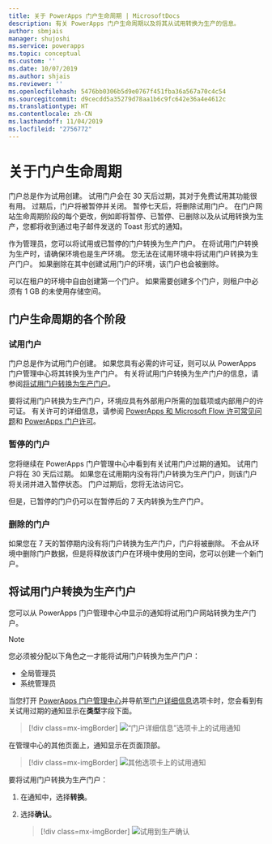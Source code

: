 ```yaml
---
title: 关于 PowerApps 门户生命周期 | MicrosoftDocs
description: 有关 PowerApps 门户生命周期以及将其从试用转换为生产的信息。
author: sbmjais
manager: shujoshi
ms.service: powerapps
ms.topic: conceptual
ms.custom: ''
ms.date: 10/07/2019
ms.author: shjais
ms.reviewer: ''
ms.openlocfilehash: 5476bb0306b5d9e0767f451fba36a567a70c4c54
ms.sourcegitcommit: d9cecdd5a35279d78aa1b6c9fc642e36a4e4612c
ms.translationtype: HT
ms.contentlocale: zh-CN
ms.lasthandoff: 11/04/2019
ms.locfileid: "2756772"
---
```

# <a name="about-portal-lifecycle"></a>关于门户生命周期

门户总是作为试用创建。 试用门户会在 30 天后过期，其对于免费试用其功能很有用。 过期后，门户将被暂停并关闭。 暂停七天后，将删除试用门户。 在门户网站生命周期阶段的每个更改，例如即将暂停、已暂停、已删除以及从试用转换为生产，您都将收到通过电子邮件发送的 Toast 形式的通知。

作为管理员，您可以将试用或已暂停的门户转换为生产门户。 在将试用门户转换为生产时，请确保环境也是生产环境。 您无法在试用环境中将试用门户转换为生产门户。 如果删除在其中创建试用门户的环境，该门户也会被删除。

可以在租户的环境中自由创建第一个门户。 如果需要创建多个门户，则租户中必须有 1 GB 的未使用存储空间。

## <a name="stages-in-portal-lifecycle"></a>门户生命周期的各个阶段

### <a name="trial-portal"></a>试用门户

门户总是作为试用门户创建。 如果您具有必需的许可证，则可以从 PowerApps 门户管理中心将其转换为生产门户。 有关将试用门户转换为生产门户的信息，请参阅[将试用门户转换为生产门户](#convert-a-trial-portal-to-production)。

要将试用门户转换为生产门户，环境应具有外部用户所需的加载项或内部用户的许可证。 有关许可的详细信息，请参阅 [PowerApps 和 Microsoft Flow 许可常见问题](https://docs.microsoft.com/power-platform/admin/powerapps-flow-licensing-faq)和 [PowerApps 门户许可](https://docs.microsoft.com/power-platform/admin/powerapps-flow-licensing-faq#can-you-share-more-details-regarding-the-new-powerapps-portals-licensing)。

### <a name="suspended-portal"></a>暂停的门户

您将继续在 PowerApps 门户管理中心中看到有关试用门户过期的通知。 试用门户将在 30 天后过期。 如果您在试用期内没有将门户转换为生产门户，则该门户将关闭并进入暂停状态。 门户过期后，您将无法访问它。

但是，已暂停的门户仍可以在暂停后的 7 天内转换为生产门户。 

### <a name="deleted-portal"></a>删除的门户

如果您在 7 天的暂停期内没有将门户转换为生产门户，门户将被删除。 不会从环境中删除门户数据，但是将释放该门户在环境中使用的空间，您可以创建一个新门户。

## <a name="convert-a-trial-portal-to-production"></a>将试用门户转换为生产门户

您可以从 PowerApps 门户管理中心中显示的通知将试用门户网站转换为生产门户。

> [!NOTE]
> 您必须被分配以下角色之一才能将试用门户转换为生产门户：
> - 全局管理员
> - 系统管理员

当您打开 [PowerApps 门户管理中心](admin-overview.md)并导航至[门户详细信息](portal-details.md)选项卡时，您会看到有关试用过期的通知显示在**类型**字段下面。

> [!div class=mx-imgBorder]
> ![“门户详细信息”选项卡上的试用通知](../media/admin-center-convert-notif.png "“门户详细信息”选项卡上的试用通知")

在管理中心的其他页面上，通知显示在页面顶部。

> [!div class=mx-imgBorder]
> ![其他选项卡上的试用通知](../media/admin-center-convert-notif-all.png "其他选项卡上的试用通知")

要将试用门户转换为生产门户：

1.  在通知中，选择**转换**。

2.  选择**确认**。

    > [!div class=mx-imgBorder]
    > ![试用到生产确认](../media/trial-to-prod-confirm.png "试用到生产确认")
